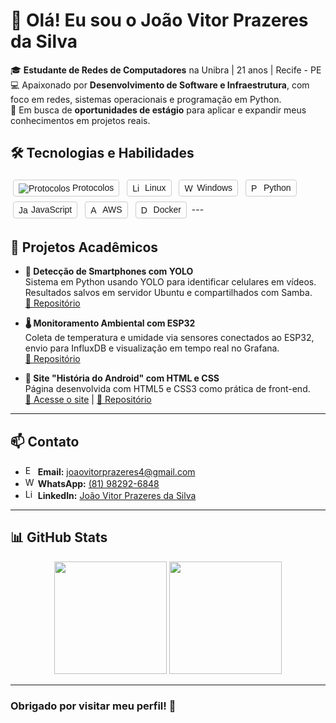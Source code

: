 # 👋 Olá! Eu sou o João Vitor Prazeres da Silva

🎓  **Estudante de Redes de Computadores** na Unibra | 21 anos | Recife - PE  
💻  Apaixonado por **Desenvolvimento de Software e Infraestrutura**, com foco em redes, sistemas operacionais e programação em Python.  
🚀  Em busca de **oportunidades de estágio** para aplicar e expandir meus conhecimentos em projetos reais.

## 🛠️ Tecnologias e Habilidades

<span style="display:inline-block; padding:4px 8px; margin:4px; border:1px solid #ccc; border-radius:4px; font-size:14px; font-family:Arial, sans-serif;">
  <img src="https://img.icons8.com/ios-filled/16/000000/networking.png" alt="Protocolos" style="vertical-align:middle;" /> Protocolos
</span>

<span style="display:inline-block; padding:4px 8px; margin:4px; border:1px solid #ccc; border-radius:4px; font-size:14px; font-family:Arial, sans-serif;">
  <img src="https://cdn.jsdelivr.net/gh/devicons/devicon/icons/linux/linux-original.svg" alt="Linux" style="vertical-align:middle;" width="16" height="16" /> Linux
</span>

<span style="display:inline-block; padding:4px 8px; margin:4px; border:1px solid #ccc; border-radius:4px; font-size:14px; font-family:Arial, sans-serif;">
  <img src="https://upload.wikimedia.org/wikipedia/commons/4/48/Windows_logo_-_2021.svg" alt="Windows" style="vertical-align:middle;" width="16" height="16" /> Windows
</span>

<span style="display:inline-block; padding:4px 8px; margin:4px; border:1px solid #ccc; border-radius:4px; font-size:14px; font-family:Arial, sans-serif;">
  <img src="https://cdn.jsdelivr.net/gh/devicons/devicon/icons/python/python-original.svg" alt="Python" style="vertical-align:middle;" width="16" height="16" /> Python
</span>

<span style="display:inline-block; padding:4px 8px; margin:4px; border:1px solid #ccc; border-radius:4px; font-size:14px; font-family:Arial, sans-serif;">
  <img src="https://cdn.jsdelivr.net/gh/devicons/devicon/icons/javascript/javascript-original.svg" alt="JavaScript" style="vertical-align:middle;" width="16" height="16" /> JavaScript
</span>

<span style="display:inline-block; padding:4px 8px; margin:4px; border:1px solid #ccc; border-radius:4px; font-size:14px; font-family:Arial, sans-serif;">
  <img src="https://cdn.jsdelivr.net/gh/devicons/devicon/icons/amazonwebservices/amazonwebservices-original.svg" alt="AWS" style="vertical-align:middle;" width="16" height="16" /> AWS
</span>

<span style="display:inline-block; padding:4px 8px; margin:4px; border:1px solid #ccc; border-radius:4px; font-size:14px; font-family:Arial, sans-serif;">
  <img src="https://cdn.jsdelivr.net/gh/devicons/devicon/icons/docker/docker-original.svg" alt="Docker" style="vertical-align:middle;" width="16" height="16" /> Docker
</span>
---

## 💼 Projetos Acadêmicos

- **📱 Detecção de Smartphones com YOLO**  
  Sistema em Python usando YOLO para identificar celulares em vídeos. Resultados salvos em servidor Ubuntu e compartilhados com Samba.  
  [🔗 Repositório](https://github.com/juanvitor04/detector-celular-yolo)

- **🌡️ Monitoramento Ambiental com ESP32**  
  Coleta de temperatura e umidade via sensores conectados ao ESP32, envio para InfluxDB e visualização em tempo real no Grafana.  
  [🔗 Repositório](https://github.com/juanvitor04/sistema-de-monitoramento-ambiental-iot)

- **🤖 Site "História do Android" com HTML e CSS**  
  Página desenvolvida com HTML5 e CSS3 como prática de front-end.  
  [🔗 Acesse o site](https://juanvitor04.github.io/projeto-android/) | [🔗 Repositório](https://github.com/juanvitor04/projeto-android)

---

## 📫 Contato

- <img src="https://cdn.jsdelivr.net/gh/devicons/devicon/icons/google/google-original.svg" alt="Email" width="16" height="16"/> **Email:** [joaovitorprazeres4@gmail.com](mailto:joaovitorprazeres4@gmail.com)  
- <img src="https://upload.wikimedia.org/wikipedia/commons/6/6b/WhatsApp.svg" alt="WhatsApp" width="16" height="16"/> **WhatsApp:** [(81) 98292-6848](https://wa.me/5581982926848)  
- <img src="https://cdn.jsdelivr.net/gh/devicons/devicon/icons/linkedin/linkedin-original.svg" alt="LinkedIn" width="16" height="16"/> **LinkedIn:** [João Vitor Prazeres da Silva](https://www.linkedin.com/in/seu-perfil-aqui)

---

## 📊 GitHub Stats

<div align="center">

<!-- GitHub Stats -->
<img height="180em" src="https://github-readme-stats.vercel.app/api?username=juanvitor04&show_icons=true&theme=tokyonight&cache_seconds=3600" />

<!-- Top Languages -->
<img height="180em" src="https://github-readme-stats.vercel.app/api/top-langs/?username=juanvitor04&layout=compact&theme=tokyonight&langs_count=6&cache_seconds=3600" />

</div>

---

### Obrigado por visitar meu perfil! 🚀
